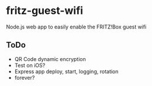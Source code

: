 # fritz-guest-wifi
Node.js web app to easily enable the FRITZ!Box guest wifi


## ToDo
- QR Code dynamic encryption
- Test on iOS?
- Express app deploy, start, logging, rotation
- forever?
